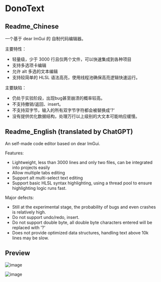 # DonoText

## Readme_Chinese

一个基于 dear ImGui 的 自制代码编辑器。

主要特性：

- 轻量级，少于 3000 行且仅两个文件，可以快速集成到各种项目
- 支持多选项卡编辑
- 允许 alt 多选的文本编辑
- 支持较简单的 HLSL 语法高亮，使用线程池确保高亮逻辑快速运行。

主要缺陷：

- 仍处于实验阶段，出现bug甚至崩溃的概率较高。
- 不支持撤销/返回、insert。
- 不支持双字节，输入的所有双字节字符都会被替换成'?'
- 没有提供优化数据结构，处理万行以上级别的大文本可能响应缓慢。

## Readme_English (translated by ChatGPT)

An self-made code editor based on dear ImGui.

Features:

- Lightweight, less than 3000 lines and only two files, can be integrated into projects easily
- Allow multiple tabs editing
- Support alt multi-select text editing
- Support basic HLSL syntax highlighting, using a thread pool to ensure highlighting logic runs fast.

Major defects:

- Still at the experimental stage, the probability of bugs and even crashes is relatively high.
- Do not support undo/redo, insert.
- Do not support double byte, all double byte characters entered will be replaced with '?'
- Does not provide optimized data structures, handling text above 10k lines may be slow.

## Preview

![image](https://github.com/moso31/DonoText/assets/15684115/9c65ccf1-1045-4f5b-a3c2-19f8ab24ce44)

![image](https://github.com/moso31/DonoText/assets/15684115/6ae49ef4-80b8-4a05-9385-742c26270c1b)

